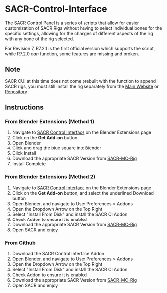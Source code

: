 # SACR-Control-Interface

The SACR Control Panel is a series of scripts that allow for easier customization of SACR Rigs without having to select individual bones for the specific settings, allowing for the changes of different aspects of the rig with any bone of the rig selected.

For Revision 7, R7.2.1 is the first official version which supports the script, while R7.2.0 _can_ function, some features are missing and broken.

## Note

SACR CUI at this time does not come prebuilt with the function to append SACR rigs, you must still install the rig separately from the [Main Website](https://sakura-sedaia.com/rigs.html) or [Repository](https://github.com/SakuraSedaia/SACR-MC-Rig/tree/main)

## Instructions

### From Blender Extensions (Method 1)

1. Navigate to [SACR Control Interface](https://extensions.blender.org/add-ons/sakura-rig-gui/) on the Blender Extensions page
2. Click on the **Get Add-on** button
3. Open Blender
4. Click and drag the blue square into Blender
5. Click Install
6. Download the appropriate SACR Version from [SACR-MC-Rig](https://github.com/SakuraSedaia/SACR-MC-Rig/tree/main)
6. Install Complete

### From Blender Extensions (Method 2)

1. Navigate to [SACR Control Interface](https://extensions.blender.org/add-ons/sakura-rig-gui/) on the Blender Extensions page
2. Click on the **Get Add-on** button, and select the underlined Download button
3. Open Blender, and navigate to User Preferences > Addons
4. Open the Dropdown Arrow on the Top Right
5. Select "Install From Disk" and install the SACR CI Addon
6. Check Addon to ensure it is enabled
7. Download the appropriate SACR Version from [SACR-MC-Rig](https://github.com/SakuraSedaia/SACR-MC-Rig/tree/main)
8. Open SACR and enjoy

### From Github

1. Download the SACR Control Interface Addon
2. Open Blender, and navigate to User Preferences > Addons
3. Open the Dropdown Arrow on the Top Right
4. Select "Install From Disk" and install the SACR CI Addon
5. Check Addon to ensure it is enabled
6. Download the appropriate SACR Version from [SACR-MC-Rig](https://github.com/SakuraSedaia/SACR-MC-Rig/tree/main)
7. Open SACR and enjoy

